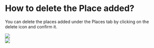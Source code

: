 # How to delete the Place added?

<p class="no-margin">You can delete the places added under the Places tab by clicking on the delete icon and confirm it.</p>
<p class="no-margin"></p>
<div class="intercom-container"><img src="/assets/img/teams-pro/image_122.png"></div><div class="intercom-container"><img src="/assets/img/teams-pro/image_123.png"></div>

<Intercom />
<Hubspot />
<Clarity />
<GoogleAnalytics />

